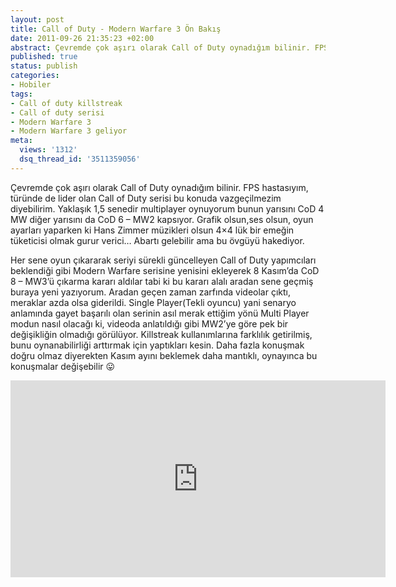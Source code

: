 ```yaml
---
layout: post
title: Call of Duty - Modern Warfare 3 Ön Bakış
date: 2011-09-26 21:35:23 +02:00
abstract: Çevremde çok aşırı olarak Call of Duty oynadığım bilinir. FPS hastasıyım türünde de lider olan Call of Duty serisi bu konuda ...
published: true
status: publish
categories:
- Hobiler
tags:
- Call of duty killstreak
- Call of duty serisi
- Modern Warfare 3
- Modern Warfare 3 geliyor
meta:
  views: '1312'
  dsq_thread_id: '3511359056'
---
```


Çevremde çok aşırı olarak Call of Duty oynadığım bilinir. FPS hastasıyım, türünde de lider olan Call of Duty serisi bu konuda vazgeçilmezim diyebilirim. Yaklaşık 1,5 senedir multiplayer oynuyorum bunun yarısını CoD 4 MW diğer yarısını da CoD 6 – MW2 kapsıyor. Grafik olsun,ses olsun, oyun ayarları yaparken ki Hans Zimmer müzikleri olsun 4×4 lük bir emeğin tüketicisi olmak gurur verici… Abartı gelebilir ama bu övgüyü hakediyor.

Her sene oyun çıkararak seriyi sürekli güncelleyen Call of Duty yapımcıları beklendiği gibi Modern Warfare serisine yenisini ekleyerek 8 Kasım’da CoD 8 – MW3’ü çıkarma kararı aldılar tabi ki bu kararı alalı aradan sene geçmiş buraya yeni yazıyorum. Aradan geçen zaman zarfında videolar çıktı, meraklar azda olsa giderildi. Single Player(Tekli oyuncu) yani senaryo anlamında  gayet başarılı olan serinin asıl merak ettiğim yönü Multi Player modun nasıl olacağı ki, videoda anlatıldığı gibi MW2’ye göre pek bir değişikliğin olmadığı görülüyor. Killstreak kullanımlarına farklılık getirilmiş, bunu oynanabilirliği arttırmak için yaptıkları kesin. Daha fazla konuşmak doğru olmaz diyerekten Kasım ayını beklemek daha mantıklı, oynayınca bu konuşmalar değişebilir 😛

<iframe width="600" height="315" src="https://www.youtube.com/embed/kuOCCeXlszw" frameborder="0" allowfullscreen></iframe>
